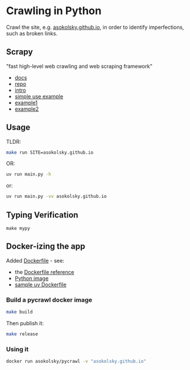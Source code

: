 # Crawling in Python

Crawl the site, e.g. [asokolsky.github.io](https://asokolsky.github.io/), in order to identify imperfections, such as broken links.

## Scrapy

"fast high-level web crawling and web scraping framework"

* [docs](https://docs.scrapy.org/en/latest/index.html)
* [repo](https://github.com/scrapy/scrapy)
* [intro](https://www.scrapingbee.com/blog/web-scraping-with-scrapy/)
* [simple use example](https://doc.scrapy.org/en/latest/topics/practices.html)
* [example1](https://github.com/SherMarri/scrapy-examples)
* [example2](https://www.scrapingbee.com/blog/crawling-python/#web-crawling-with-scrapy)

## Usage

TLDR:

```sh
make run SITE=asokolsky.github.io
```

OR:

```sh
uv run main.py -h
```
or:
```sh
uv run main.py -vv asokolsky.github.io
```

## Typing Verification
```console
make mypy
```

## Docker-izing the app

Added [Dockerfile](Dockerfile) - see:

* the [Dockerfile reference](https://docs.docker.com/engine/reference/builder/)
* [Python image](https://hub.docker.com/_/python)
* [sample uv Dockerfile](https://github.com/astral-sh/uv-docker-example/blob/main/Dockerfile)

### Build a pycrawl docker image

```sh
make build
```

Then publish it:
```sh
make release
```

### Using it

```sh
docker run asokolsky/pycrawl -v "asokolsky.github.io"
```
